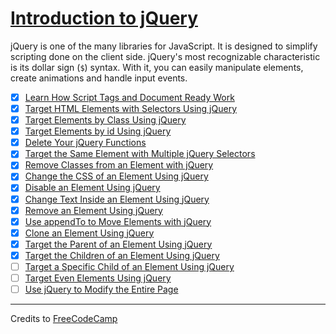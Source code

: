 # [Introduction to jQuery](https://learn.freecodecamp.org/front-end-libraries/jquery)

jQuery is one of the many libraries for JavaScript. It is designed to simplify scripting done on the client side. jQuery's most recognizable characteristic is its dollar sign (`$`) syntax. With it, you can easily manipulate elements, create animations and handle input events.

- [x] [Learn How Script Tags and Document Ready Work](01-learn-how-script-tags-and-document-ready-work.md)
- [x] [Target HTML Elements with Selectors Using jQuery](02-target-html-elements-with-selectors-using-jquery.md)
- [x] [Target Elements by Class Using jQuery](03-target-elements-by-class-using-jquery.md)
- [x] [Target Elements by id Using jQuery](04-target-elements-by-id-using-jquery.md)
- [x] [Delete Your jQuery Functions](05-delete-your-jquery-functions.md)
- [x] [Target the Same Element with Multiple jQuery Selectors](06-target-the-same-element-with-multiple-jquery-selectors.md)
- [x] [Remove Classes from an Element with jQuery](07-remove-classes-from-an-element-with-jquery.md)
- [x] [Change the CSS of an Element Using jQuery](08-change-the-css-of-an-element-using-jquery.md)
- [x] [Disable an Element Using jQuery](09-disable-an-element-using-jquery.md)
- [x] [Change Text Inside an Element Using jQuery](10-change-text-inside-an-element-using-jquery.md)
- [x] [Remove an Element Using jQuery](11-remove-an-element-using-jquery.md)
- [x] [Use appendTo to Move Elements with jQuery](12-use-appendto-to-move-elements-with-jquery.md)
- [x] [Clone an Element Using jQuery](13-clone-an-element-using-jquery.md)
- [x] [Target the Parent of an Element Using jQuery](14-target-the-parent-of-an-element-using-jquery.md)
- [x] [Target the Children of an Element Using jQuery](15-target-the-children-of-an-element-using-jquery.md)
- [ ] [Target a Specific Child of an Element Using jQuery]()
- [ ] [Target Even Elements Using jQuery]()
- [ ] [Use jQuery to Modify the Entire Page]()

---

Credits to [FreeCodeCamp](https://www.freecodecamp.org/)